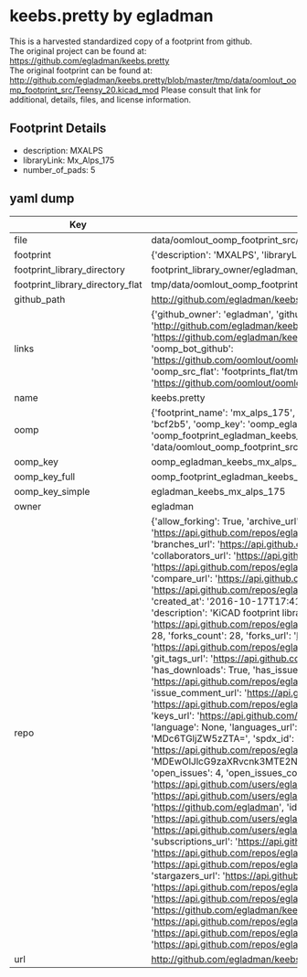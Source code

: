 # keebs.pretty by egladman  
This is a harvested standardized copy of a footprint from github.  
The original project can be found at:  
https://github.com/egladman/keebs.pretty  
The original footprint can be found at:
http://github.com/egladman/keebs.pretty/blob/master/tmp/data/oomlout_oomp_footprint_src/Teensy_20.kicad_mod
Please consult that link for additional, details, files, and license information.  
## Footprint Details
* description: MXALPS  
* libraryLink: Mx_Alps_175  
* number_of_pads: 5  
## yaml dump  
| Key | Value |  
| --- | --- |  
| file | data/oomlout_oomp_footprint_src/keebs.pretty/Mx_Alps_175.kicad_mod |  
| footprint | {'description': 'MXALPS', 'libraryLink': 'Mx_Alps_175', 'number_of_pads': 5} |  
| footprint_library_directory | footprint_library_owner/egladman_keebs.pretty |  
| footprint_library_directory_flat | tmp/data/oomlout_oomp_footprint_src/footprints_flat/egladman_keebs_mx_alps_175/working |  
| github_path | http://github.com/egladman/keebs.pretty/blob/master/tmp/data/oomlout_oomp_footprint_src/Mx_Alps_175.kicad_mod |  
| links | {'github_owner': 'egladman', 'github_repo_name': 'keebs.pretty', 'github_src': 'http://github.com/egladman/keebs.pretty/blob/master/tmp/data/oomlout_oomp_footprint_src/Teensy_20.kicad_mod', 'github_src_repo': 'https://github.com/egladman/keebs.pretty', 'oomp_bot': 'tmp/data/oomlout_oomp_footprint_src/footprints/egladman_keebs_mx_alps_175/working', 'oomp_bot_github': 'https://github.com/oomlout/oomlout_oomp_footprint_bot/tree/main/tmp/data/oomlout_oomp_footprint_src/footprints/egladman_keebs_mx_alps_175/working', 'oomp_src_flat': 'footprints_flat/tmp/data/oomlout_oomp_footprint_src/footprints_flat/egladman_keebs_mx_alps_175/working', 'oomp_src_flat_github': 'https://github.com/oomlout/oomlout_oomp_footprint_src/tree/main/tmp/data/oomlout_oomp_footprint_src/footprints_flat/egladman_keebs_mx_alps_175/working'} |  
| name | keebs.pretty |  
| oomp | {'footprint_name': 'mx_alps_175', 'library_name': 'keebs', 'md5': 'bcf2b5f39259d3bcfb75bd4175800c9c', 'md5_10': 'bcf2b5f392', 'md5_5': 'bcf2b', 'md5_6': 'bcf2b5', 'oomp_key': 'oomp_egladman_keebs_mx_alps_175', 'oomp_key_extra': 'oomp_footprint_egladman_keebs_mx_alps_175', 'oomp_key_full': 'oomp_footprint_egladman_keebs_mx_alps_175_bcf2b5', 'oomp_key_simple': 'egladman_keebs_mx_alps_175', 'original_filename': 'data/oomlout_oomp_footprint_src/keebs.pretty/Mx_Alps_175.kicad_mod', 'owner_name': 'egladman'} |  
| oomp_key | oomp_egladman_keebs_mx_alps_175 |  
| oomp_key_full | oomp_footprint_egladman_keebs_mx_alps_175 |  
| oomp_key_simple | egladman_keebs_mx_alps_175 |  
| owner | egladman |  
| repo | {'allow_forking': True, 'archive_url': 'https://api.github.com/repos/egladman/keebs.pretty/{archive_format}{/ref}', 'archived': False, 'assignees_url': 'https://api.github.com/repos/egladman/keebs.pretty/assignees{/user}', 'blobs_url': 'https://api.github.com/repos/egladman/keebs.pretty/git/blobs{/sha}', 'branches_url': 'https://api.github.com/repos/egladman/keebs.pretty/branches{/branch}', 'clone_url': 'https://github.com/egladman/keebs.pretty.git', 'collaborators_url': 'https://api.github.com/repos/egladman/keebs.pretty/collaborators{/collaborator}', 'comments_url': 'https://api.github.com/repos/egladman/keebs.pretty/comments{/number}', 'commits_url': 'https://api.github.com/repos/egladman/keebs.pretty/commits{/sha}', 'compare_url': 'https://api.github.com/repos/egladman/keebs.pretty/compare/{base}...{head}', 'contents_url': 'https://api.github.com/repos/egladman/keebs.pretty/contents/{+path}', 'contributors_url': 'https://api.github.com/repos/egladman/keebs.pretty/contributors', 'created_at': '2016-10-17T17:41:17Z', 'default_branch': 'master', 'deployments_url': 'https://api.github.com/repos/egladman/keebs.pretty/deployments', 'description': 'KiCAD footprint library for hybrid MX/Alps footprints and microcontrollers', 'disabled': False, 'downloads_url': 'https://api.github.com/repos/egladman/keebs.pretty/downloads', 'events_url': 'https://api.github.com/repos/egladman/keebs.pretty/events', 'fork': False, 'forks': 28, 'forks_count': 28, 'forks_url': 'https://api.github.com/repos/egladman/keebs.pretty/forks', 'full_name': 'egladman/keebs.pretty', 'git_commits_url': 'https://api.github.com/repos/egladman/keebs.pretty/git/commits{/sha}', 'git_refs_url': 'https://api.github.com/repos/egladman/keebs.pretty/git/refs{/sha}', 'git_tags_url': 'https://api.github.com/repos/egladman/keebs.pretty/git/tags{/sha}', 'git_url': 'git://github.com/egladman/keebs.pretty.git', 'has_discussions': False, 'has_downloads': True, 'has_issues': True, 'has_pages': False, 'has_projects': True, 'has_wiki': False, 'homepage': '', 'hooks_url': 'https://api.github.com/repos/egladman/keebs.pretty/hooks', 'html_url': 'https://github.com/egladman/keebs.pretty', 'id': 71164762, 'is_template': False, 'issue_comment_url': 'https://api.github.com/repos/egladman/keebs.pretty/issues/comments{/number}', 'issue_events_url': 'https://api.github.com/repos/egladman/keebs.pretty/issues/events{/number}', 'issues_url': 'https://api.github.com/repos/egladman/keebs.pretty/issues{/number}', 'keys_url': 'https://api.github.com/repos/egladman/keebs.pretty/keys{/key_id}', 'labels_url': 'https://api.github.com/repos/egladman/keebs.pretty/labels{/name}', 'language': None, 'languages_url': 'https://api.github.com/repos/egladman/keebs.pretty/languages', 'license': {'key': 'other', 'name': 'Other', 'node_id': 'MDc6TGljZW5zZTA=', 'spdx_id': 'NOASSERTION', 'url': None}, 'merges_url': 'https://api.github.com/repos/egladman/keebs.pretty/merges', 'milestones_url': 'https://api.github.com/repos/egladman/keebs.pretty/milestones{/number}', 'mirror_url': None, 'name': 'keebs.pretty', 'network_count': 28, 'node_id': 'MDEwOlJlcG9zaXRvcnk3MTE2NDc2Mg==', 'notifications_url': 'https://api.github.com/repos/egladman/keebs.pretty/notifications{?since,all,participating}', 'open_issues': 4, 'open_issues_count': 4, 'owner': {'avatar_url': 'https://avatars.githubusercontent.com/u/8713153?v=4', 'events_url': 'https://api.github.com/users/egladman/events{/privacy}', 'followers_url': 'https://api.github.com/users/egladman/followers', 'following_url': 'https://api.github.com/users/egladman/following{/other_user}', 'gists_url': 'https://api.github.com/users/egladman/gists{/gist_id}', 'gravatar_id': '', 'html_url': 'https://github.com/egladman', 'id': 8713153, 'login': 'egladman', 'node_id': 'MDQ6VXNlcjg3MTMxNTM=', 'organizations_url': 'https://api.github.com/users/egladman/orgs', 'received_events_url': 'https://api.github.com/users/egladman/received_events', 'repos_url': 'https://api.github.com/users/egladman/repos', 'site_admin': False, 'starred_url': 'https://api.github.com/users/egladman/starred{/owner}{/repo}', 'subscriptions_url': 'https://api.github.com/users/egladman/subscriptions', 'type': 'User', 'url': 'https://api.github.com/users/egladman'}, 'private': False, 'pulls_url': 'https://api.github.com/repos/egladman/keebs.pretty/pulls{/number}', 'pushed_at': '2020-08-11T11:05:59Z', 'releases_url': 'https://api.github.com/repos/egladman/keebs.pretty/releases{/id}', 'size': 48, 'ssh_url': 'git@github.com:egladman/keebs.pretty.git', 'stargazers_count': 154, 'stargazers_url': 'https://api.github.com/repos/egladman/keebs.pretty/stargazers', 'statuses_url': 'https://api.github.com/repos/egladman/keebs.pretty/statuses/{sha}', 'subscribers_count': 12, 'subscribers_url': 'https://api.github.com/repos/egladman/keebs.pretty/subscribers', 'subscription_url': 'https://api.github.com/repos/egladman/keebs.pretty/subscription', 'svn_url': 'https://github.com/egladman/keebs.pretty', 'tags_url': 'https://api.github.com/repos/egladman/keebs.pretty/tags', 'teams_url': 'https://api.github.com/repos/egladman/keebs.pretty/teams', 'temp_clone_token': None, 'topics': ['kicad-library'], 'trees_url': 'https://api.github.com/repos/egladman/keebs.pretty/git/trees{/sha}', 'updated_at': '2023-09-16T23:11:52Z', 'url': 'https://api.github.com/repos/egladman/keebs.pretty', 'visibility': 'public', 'watchers': 154, 'watchers_count': 154, 'web_commit_signoff_required': False} |  
| url | http://github.com/egladman/keebs.pretty |  

